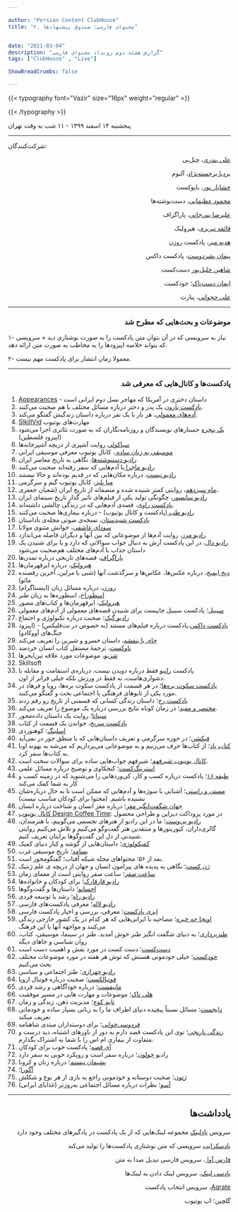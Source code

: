 ```yaml
---

author: "Persian Content ClubHouse"
title: "۲. محتوای فارسی: صندوق پیشنهادها"


date: "2021-03-04"
description: "گزارش هفته دوم رویداد محتوای فارسی"
tags: ["ClubHouse" , "Live"]

ShowBreadCrumbs: false

---
```


{{< typography font="Vazir" size="16px" weight="regular" >}}

{{< /typography >}}


<!--more-->
پنجشنبه ۱۴ اسفند ۱۳۹۹ - ۱۱ شب به وقت تهران

---

شرکت‌کنندگان: 
</p>
</h2>


<p dir="rtl">
<a href="https://clubber.one/@alibandari">علی بندری</a>، چنل‌بی</p>


<p dir="rtl">
<a href="https://clubber.one/@bardiabarj">بردیا برجسته‌نژاد</a>، آلبوم</p>


<p dir="rtl">
<a href="https://clubber.one/@khashayarnoor">خشایار نور</a>، بایوکست</p>


<p dir="rtl">
<a href="https://clubber.one/@azimaee">محمود عظیمایی</a>، دست‌نوشته‌ها</p>


<p dir="rtl">
<a href="https://clubber.one/@alirezabanijani">علیرضا بنی‌جانی</a>، پاراگراف</p>


<p dir="rtl">
<a href="https://clubber.one/@faeeqetabrizi">فائقه تبریزی</a>، هیرولیک</p>


<p dir="rtl">
<a href="https://clubber.one/@hedie">هدیه میر</a>، پادکست روزن</p>


<p dir="rtl">
<a href="https://clubber.one/@peymandoost">پیمان بشردوست</a>، پادکست داکس</p>


<p dir="rtl">
<a href="https://clubber.one/@dastcast">شاهین خلیل‌پور</a> دست‌کست</p>


<p dir="rtl">
<a href="https://clubber.one/@imandastpak">ایمان دست‌پاک</a>؛ خودکست</p>


<p dir="rtl">
<a href="https://clubber.one/@alihej">علی حجوانی</a>، پنارت</p>


<p dir="rtl">
</p>
</h2>

---

<h3><p dir="rtl">
<strong>موضوعات و بحث‌هایی که مطرح شد </strong></p>
</h3>



۱- نیاز به سرویسی که در آن بتوان متن پادکست را به صورت نوشتاری دید + سرویسی که بتواند خلاصه اپیزودها را به مخاطب به صورت متن ارائه دهد.</p>


۲- معمولا زمان انتشار برای پادکست مهم نیست.</p>

---

<h3><p dir="rtl">
<strong>پادکست‌ها و کانال‌هایی که معرفی شد</strong></p>
</h3>




1. [Appearances](https://www.radiotopia.fm/podcasts/appearances) - داستان دختری در آمریکا که مهاجر نسل دوم ایرانی است
2. [پادکست بارون](https://podcasts.apple.com/ca/podcast/baroon-podcast/id1468770462) یک پدر و دختر درباره مسائل مختلف با هم صحبت می‌کنند.
3. [آدم‌های معمولی](https://twitter.com/OrdyPeopleCast)، هر بار با یک نفر درباره داستان زندگیش گفتگو می‌کند.
4. [SlkillVid](https://www.youtube.com/user/amirabbas117) مهارت‌های یوتیوب
5. [یک پنجره](https://yekpanjare.libsyn.com/) جستارهای نویسندگان و روزنامه‌نگاران که به صورت تئاتری اجرا می‌شود (اپیزود فلسطین)
6. [سیاکولی](https://www.youtube.com/channel/UCniFXjBNo1sBhac8xBAo28g/about) روایت آشپزی از دریچه آشپزخانه‌ها
7. [موسیقی به زبان ساده ](https://www.youtube.com/channel/UCixudtELrGLXGd8GBWtutjw)، کانال یوتیوب معرفی موسیقی ایرانی
8. [رادیو دستنوشته‌ها](https://twitter.com/dastneveshteha?lang=en)، نگاهی به تاریخ معاصر ایران
9. [رادیو ماجرا ](https://podcasts.apple.com/us/podcast/%D9%BE%D8%A7%D8%AF%DA%A9%D8%B3%D8%AA-%D8%B1%D8%A7%D8%AF%DB%8C%D9%88-%D9%85%D8%A7%D8%AC%D8%B1%D8%A7/id1501153840)با آدم‌هایی که سفر رفته‌اند صحبت می‌کنند.
10. [ رادیو نیست](http://radionist.com/podcasts/ep17-international-hotel/)، درباره مکان‌هایی که در قدیم بوده‌اند و حالا نیستند
11. [میا پلیز](https://www.youtube.com/channel/UC3Uv6kBh55Jx0Ou0C7-Gudg)، کانال یوتیوب گیم و سرگرمی
12. [ماه سیزدهم](https://tehranpodcast.ir/13th-month/)، روایتی کمتر شنیده شده و منصفانه از تاریخ ایران (شعبان جعفری،
13.  [رادیو سانسور](https://pod.link/1491376209)، چگونگی تولید یکی از فیلم‌های تاثیر گذار تاریخ سینمای ایران 
14. [پادکست راوی](https://pod.link/1483337548)، قصه‌ی آدم‌هایی که در زندگی چالشی داشته‌اند.
15. [رادیو طب ](https://pod.link/1484787618)(پادکست و کانال یوتیوب) - درباره بیماری‌ها صحبت می‌کنند
16. [پادکست شنیدستان](https://pod.link/1483387446)، نسخه‌ی صوتی‌ مجله‌ی ناداستان
17. [سودای عاشقی](https://www.instagram.com/sowdaye.aasheqi/)، خوانش مثنوی مولانا
18. [رادیو مرز](https://pod.link/1412116121)، روایت آدم‌ها از موضوعاتی که بین آنها و دیگران فاصله می‌اندازد
19. [رادیو دال](https://pod.link/1268317148)، در این پادکست آرش به دنبال جواب سوالاتی که دارد و یا برای شنیدن یک داستان جذاب با آدم‌های مختلف هم‌صحبت می‌شود
20.  [پاراگراف](https://pod.link/1409240084)، قصه‌های تاریخی درباره تمدن‌ها
21. [هیرولیک](https://pod.link/1472839424)، درباره ابرقهرمان‌ها
22. [دیج ایمیج](https://pod.link/1437498092)، درباره عکس‌ها، عکاس‌ها و سرگذشت آنها (شبی با مرلین، آخرین رقصنده مائو)
23. [روزن](https://pod.link/1454516404)، درباره مسائل زنان (اینستاگرام)
24. [اسطوراخ](https://pod.link/1515266079)، اسطوره‌ها به زبان طنز
25. [هیرولیک](https://pod.link/1472839424)، ابرقهرمان‌ها و کتاب‌های مصور
26. [سیبیل](https://pod.link/1516176170)؛ پادکست سیبیل جاییست برای شنیدن قصه‌های معمولی از آدم‌های معمولی
27. [رادیو گیک](https://pod.link/517502604)؛ صحبت درباره تکنولوژی و اجتماع
28. [پادکست داکس](https://pod.link/1534375362)،‌پادکست درباره فیلم‌های مستند (به خصوص در نت‌فلیکس) - (اپیزود جنگ‌های آووکادو)
29. [چای با بنفشه](https://pod.link/1512483201)، داستان خسرو و شیرین را تعریف می‌کند
30. [ناوکست](https://pod.link/1420349409)، ترجمهٔ مستقل کتاب انسان خردمند
31. [شزیو](https://pod.link/1449013146)، موضوعات مورد علاقه تین‌ایجرها
32. Skillsoft
33. پادکست [رانیو](https://pod.link/1463570784) فقط درباره دویدن نیست،‌ درباره‌ی استقامت و مقابله با دشواری‌هاست،‌ نه فقط در ورزش بلکه خیلی فراتر از اون.
34. [پادکست سکوت بره‌ها](https://pod.link/1448600359)؛ در هر قسمت از پادکست سکوت بره‌ها، رویا و فرهاد در مورد یکی از تابوهای فرهنگی یا اجتماعی بحث و گفتگو می‌کنند.
35. [پادکست رخ](https://pod.link/1506558901)؛ داستان زندگی کسانی که قسمتی از تاریخ رو رقم زدند
36. [مختصر و مفید](https://pod.link/1470737599)؛ در زمان کوتاه نتایج بررسی درباره یک موضوع را تعریف می‌کند.
37. [سیناتا](https://anchor.fm/sinata)؛ روایت یک داستان داده‌محور
38. [پادکست سرنخ](https://pod.link/1525782640)، خواندن یک قسمت از کتاب
39. [اسلینگ](https://pod.link/1525897907)؛ کوهنوردی
40. [فیکشن](https://pod.link/1471783534)؛ در حوزه سرگرمی و تعریف داستان‌هایی که با منطق جور در نمی‌آید
41. [کتاب پاد](https://pod.link/1551988048)؛ از کتاب‌ها حرف می‌زنیم و به موضوعاتی می‌پردازیم که می‌شه به بهونه اونا به کتاب‌ها سفر کرد.
42. [کانال یوتیوب شیرفهم](https://www.youtube.com/channel/UCIJv7yd0QoyhCPpWzRXY1cQ)؛  شیرفهم جواب‌هایی ساده برای سوالات سخت است.
43. [استرینگ‌کست](https://pod.link/1071231748)؛ کنجکاوی و توضیح درباره مسائل علمی
44. [طبقه ۱۶](https://pod.link/1522543116)؛ پادکست درباره کسب و کار، کی‌وردهایی را می‌شنوید که در زمینه کسب و کار به شما کمک می‌کند
45. [مستی و راستی](https://pod.link/1501437731)؛ آشنایی با سوژه‌ها و آدم‌هایی که ممکن است تا به حال درباره‌شان نشنیده باشیم. (محتوا برای کودکان مناسب نیست)
46. [جهان شگفت‌انگیر مغز](https://pod.link/1489840556)؛ درباره مغز انسان و شناخت درباره انسان
47. [کانال یوتیوب Design Coffee Time](https://www.youtube.com/channel/UCecl_wdvwj8qnyKLR2cHg5g): در مورد پروداکت دیزاین و طراحی محصول
48. [رادیو پی‌وست](https://pod.link/1546352790)؛ ما در این رادیو از هنرهای تجسمی می‌گوییم، با هنرمندان، گالری‌داران، کیوریتورها و منتقدین هنر گفت‌وگو می‌کنیم و تلاش می‌کنیم روایتی شنیدنی از دل این گفت‌وگوها برایتان تعریف کنیم. 
49. [کمیکولوژی](https://pod.link/1478492253)؛ داستان‌هایی از گوشه و کنار دنیای کمیک
50. [بسامد](https://pod.link/1554227125)؛ تاریخ موسیقی غرب
51. بعد از ۵۶؛ محتواهای مجله شبکه آفتاب؛ گفتگومحور است.
52. [ژن کست](https://pod.link/1540281053)؛ نگاهی به پدیده های پیرامون انسان و جهان از دریچه ی علم ژنتیک
53. [ساعت صفر](https://pod.link/1481780227)؛ ساعت صفر روایتی است از معمای زمان 
54. [رادیو قارقارک](https://shenoto.com/channel/ghargharakradio?lang=fa)؛ برای کودکان و خانواده‌ها
55. [احسانو](https://pod.link/1438957527)؛ داستان‌ها و گفت‌وگوها
56. [رادیو راه](https://pod.link/1496988806)؛ رشد یا توسعه فردی
57. [رادیو لاله](https://pod.link/1450078141)؛ معرفی پادکست‌های فارسی
58. [ایزی پادکست](https://pod.link/1535791169)؛ معرفی، بررسی و اخبار پادکست‌ فارسی
59. [اونجا چه خبره](https://pod.link/1555901206)؛ مصاحبه با ایرانی‌هایی که هر کدام در یک کشور خارجی زندگی می‌کنند و مواجهه آنها با این فرهنگ
60. [طنزپردازی](https://pod.link/1498795447)؛ به دنیای شگفت انگیز طنز خوش آمدید. طنز در سینما، موسیقی، کتاب، روان شناسی و جاهای دیگه
61. [دست‌کست](https://pod.link/1518420875)؛ دست کست در مورد نقش و اهمیت دست است 
62. [خودکست](https://pod.link/1225799523)؛ خیلی‌ خودمونی هستش که توش هر هفته در مورد موضوعات مختلف بحث می‌کنیم
63. [رادیو چهرازی](https://t.me/Chehrazi)؛ طنز اجتماعی و سیاسی
64. [فوتبالکست](https://pod.link/888418940)؛ صحبت درباره فوتبال اروپا
65. [مانیفست](https://pod.link/1537652618)؛ درباره خودآگاهی و رشد فردی
66. [هلی تاک](https://pod.link/1441237423)؛ موضوعات و مهارت هایی در مسیر موفقیت
67. [تایم کوچ](https://pod.link/1470240912)؛ مدیریت ذهن، زندگی و زمان 
68. [دایجست](https://pod.link/1355302117)؛ مسائل نسبتاً پیچیده دنیای اطراف ما را به زبانی بسیار ساده و خودمانی تعریف میکند
69. [فردوسی‌خوانی](https://pod.link/1354253207)؛ برای دوستداران مبتدی شاهنامه
70. [زندگی نارنجی](https://pod.link/1510494205)؛ توی این پادکست قصد دارم به دور از باورهای اشتباه، دید درست و متفاوت از بیماری ام اس را با شما به اشتراک بگذارم.
71. [آی قصه](https://pod.link/1475766100)؛ پادکست خوب برای کودکان
72. رادیو [جولون](https://pod.link/1385380982)؛ درباره سفر است و رویکرد خوبی به سفر دارد
73. [پشیمان نیستم](https://anchor.fm/iranwomencast)؛ درباره زنان و کرونا
74. [آگورا](https://podcasts.apple.com/ca/podcast/%D8%B9%D9%84%DB%8C%D8%B1%D8%B6%D8%A7-%DA%A9%D8%A7%D8%B8%D9%85%DB%8C-%D8%A7%DB%8C%D8%B1%D8%A7%D9%86-%D8%A2%DA%A9%D8%A7%D8%AF%D9%85%DB%8C%D8%A7-%D8%A2%DA%AF%D9%88%D8%B1%D8%A7-%D9%88-%D8%A2%DA%A9%D8%A7%D8%AF%D9%85%DB%8C%DA%A9%D8%B3-%D9%88-%D9%81%D8%B1%D8%A7%D8%AE%D9%88%D8%A7%D9%86/id1408916659?i=1000440467888)؛ 
75. [ژتون](https://pod.link/1539567969)؛ صحبت دوستانه و خودمونی راجع به بازی از هر نوع و شکلش
76. [آسو](https://pod.link/1302694398)؛ نظرات درباره مسائل اجتماعی به‌روزتر (غذایای ایرانی)

---

<h2><p dir="rtl">
یادداشت‌ها</p>
</h2>



<p dir="rtl">
سرویس <a href="https://pod.link/">پادلینک</a> مجموعه لینک‌هایی که از یک پادکست در پادگیرهای مختلف وجود دارد</p>


<p dir="rtl">
<a href="https://podscribe.ai/">پادسکرایب</a> سرویسی که متن نوشتاری پادکست‌ها را تولید می‌کند</p>


<p dir="rtl">
<a href="https://farsava.com/">فارس آوا </a>، سرویس فارسی تبدیل صدا به متن</p>


<p dir="rtl">
<a href="https://podc.link/">پادسی لینک</a>، سرویس لینک دادن به لینک‌ها</p>


<p dir="rtl">
<a href="https://www.aqrate.ca/">Aqrate</a>، سرویس انتخاب پادکست </p>


<p dir="rtl">
گلچین؛ اپ یوتیوب</p>


